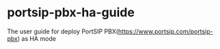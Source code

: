 # portsip-pbx-ha-guide
The user guide for deploy PortSIP PBX(https://www.portsip.com/portsip-pbx) as HA mode